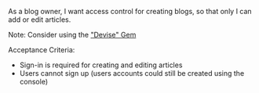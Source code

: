 As a blog owner, I want access control for creating blogs, so that only I can add or edit articles.

Note: Consider using the ["Devise" Gem](https://guides.railsgirls.com/devise)

Acceptance Criteria:
- Sign-in is required for creating and editing articles
- Users cannot sign up (users accounts could still be created using the console)
